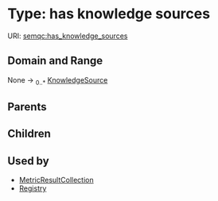 
# Type: has knowledge sources




URI: [semqc:has_knowledge_sources](http://w3id.org/semqchas_knowledge_sources)


## Domain and Range

None ->  <sub>0..*</sub> [KnowledgeSource](KnowledgeSource.md)

## Parents


## Children


## Used by

 * [MetricResultCollection](MetricResultCollection.md)
 * [Registry](Registry.md)
